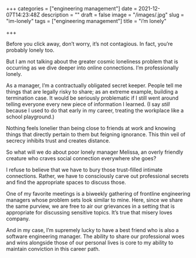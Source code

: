 +++
categories = ["engineering management"]
date = 2021-12-07T14:23:48Z
description = ""
draft = false
image = "/images/.jpg"
slug = "im-lonely"
tags = ["engineering management"]
title = "i’m lonely"

+++


Before you click away, don’t worry, it’s not contagious. In fact, you’re probably lonely too.

But I am not talking about the greater cosmic loneliness problem that is occurring as we dive deeper into online connections. I’m professionally lonely.

As a manager, I’m a contractually obligated secret keeper. People tell me things that are legally risky to share; as an extreme example, building a termination case. It would be seriously problematic if I still went around telling everyone every new piece of information I learned. (I say _still_ because I used to do that early in my career, treating the workplace like a school playground.)

Nothing feels lonelier than being close to friends at work and knowing things that directly pertain to them but feigning ignorance. This thin veil of secrecy inhibits trust and creates distance.

So what will we do about poor lonely manager Melissa, an overly friendly creature who craves social connection everywhere she goes?

I refuse to believe that we have to bury those trust-filled intimate connections. Rather, we have to consciously carve out professional secrets and find the appropriate spaces to discuss those.

One of my favorite meetings is a biweekly gathering of frontline engineering managers whose problem sets look similar to mine. Here, since we share the same purview, we are free to air our grievances in a setting that is appropriate for discussing sensitive topics. It’s true that misery loves company.

And in my case, I’m supremely lucky to have a best friend who is also a software engineering manager. The ability to share our professional woes and wins alongside those of our personal lives is core to my ability to maintain conviction in this career path.



